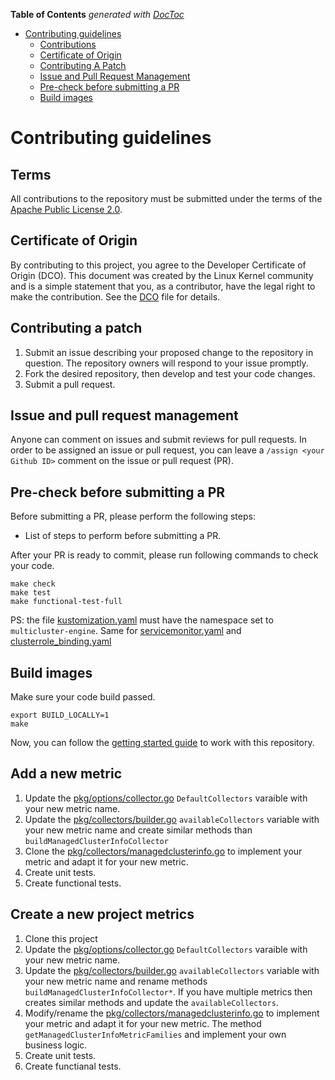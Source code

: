 [comment]: # ( Copyright Contributors to the Open Cluster Management project )

<!-- START doctoc generated TOC please keep comment here to allow auto update -->
<!-- DON'T EDIT THIS SECTION, INSTEAD RE-RUN doctoc TO UPDATE -->
**Table of Contents**  *generated with [DocToc](https://github.com/thlorenz/doctoc)*

- [Contributing guidelines](#contributing-guidelines)
    - [Contributions](#contributions)
    - [Certificate of Origin](#certificate-of-origin)
    - [Contributing A Patch](#contributing-a-patch)
    - [Issue and Pull Request Management](#issue-and-pull-request-management)
    - [Pre-check before submitting a PR](#pre-check-before-submitting-a-pr)
    - [Build images](#build-images)

<!-- END doctoc generated TOC please keep comment here to allow auto update -->

# Contributing guidelines

## Terms

All contributions to the repository must be submitted under the terms of the [Apache Public License 2.0](https://www.apache.org/licenses/LICENSE-2.0).

## Certificate of Origin

By contributing to this project, you agree to the Developer Certificate of Origin (DCO). This document was created by the Linux Kernel community and is a simple statement that you, as a contributor, have the legal right to make the contribution. See the [DCO](DCO) file for details.

## Contributing a patch

1. Submit an issue describing your proposed change to the repository in question. The repository owners will respond to your issue promptly.
2. Fork the desired repository, then develop and test your code changes.
3. Submit a pull request.

## Issue and pull request management

Anyone can comment on issues and submit reviews for pull requests. In order to be assigned an issue or pull request, you can leave a `/assign <your Github ID>` comment on the issue or pull request (PR).

## Pre-check before submitting a PR 
<!-- Customize this template for your repository -->

Before submitting a PR, please perform the following steps:

- List of steps to perform before submitting a PR.

After your PR is ready to commit, please run following commands to check your code.

```shell
make check
make test
make functional-test-full
```
PS: the file [kustomization.yaml](./deploy/kustomization.yaml#L6) must have the namespace set to `multicluster-engine`.
Same for [servicemonitor.yaml](./overlays/deploy/servicemonitor.yaml#L26) and [clusterrole_binding.yaml](./deploy/clusterrole_binding.yaml#L15)
## Build images

Make sure your code build passed.

```shell
export BUILD_LOCALLY=1
make
```

Now, you can follow the [getting started guide](./README.md#getting-started) to work with this repository.

## Add a new metric

1. Update the [pkg/options/collector.go](pkg/options/collector.go) `DefaultCollectors` varaible with your new metric name.
2. Update the [pkg/collectors/builder.go](pkg/collectors/builder.go) `availableCollectors` variable with your new metric name and create similar methods than `buildManagedClusterInfoCollector`
3. Clone the [pkg/collectors/managedclusterinfo.go](pkg/collectors/managedclusterinfo.go) to implement your metric and adapt it for your new metric.
4. Create unit tests.
5. Create functional tests.

## Create a new project metrics

1. Clone this project
2. Update the [pkg/options/collector.go](pkg/options/collector.go) `DefaultCollectors` varaible with your new metric name.
3. Update the [pkg/collectors/builder.go](pkg/collectors/builder.go) `availableCollectors` variable with your new metric name and rename methods `buildManagedClusterInfoCollector*`. If you have multiple metrics then creates similar methods and update the `availableCollectors`.
4. Modify/rename the [pkg/collectors/managedclusterinfo.go](pkg/collectors/managedclusterinfo.go) to implement your metric and adapt it for your new metric. The method `getManagedClusterInfoMetricFamilies` and implement your own business logic.
5. Create unit tests.
6. Create functianal tests.